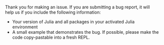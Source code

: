 Thank you for making an issue.
If you are submitting a bug report, it will help us if you include the following information:

- Your version of Julia and all packages in your activated Julia environment
- A small example that demonstrates the bug. If possible, please make the code copy-pastable into a fresh REPL.
